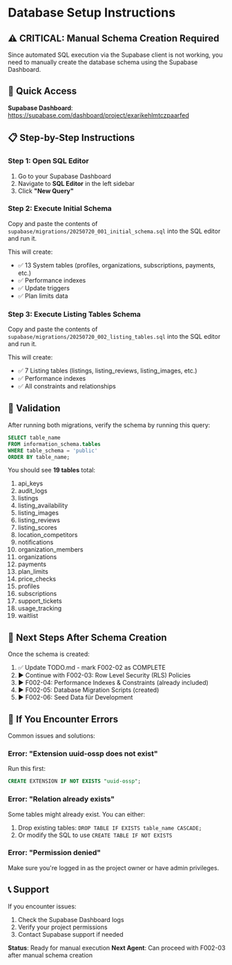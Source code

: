 # Database Setup Instructions

## ⚠️ CRITICAL: Manual Schema Creation Required

Since automated SQL execution via the Supabase client is not working, you need to manually create the database schema using the Supabase Dashboard.

## 🔗 Quick Access
**Supabase Dashboard**: https://supabase.com/dashboard/project/exarikehlmtczpaarfed

## 📋 Step-by-Step Instructions

### Step 1: Open SQL Editor
1. Go to your Supabase Dashboard
2. Navigate to **SQL Editor** in the left sidebar
3. Click **"New Query"**

### Step 2: Execute Initial Schema
Copy and paste the contents of `supabase/migrations/20250720_001_initial_schema.sql` into the SQL editor and run it.

This will create:
- ✅ 13 System tables (profiles, organizations, subscriptions, payments, etc.)
- ✅ Performance indexes
- ✅ Update triggers
- ✅ Plan limits data

### Step 3: Execute Listing Tables Schema
Copy and paste the contents of `supabase/migrations/20250720_002_listing_tables.sql` into the SQL editor and run it.

This will create:
- ✅ 7 Listing tables (listings, listing_reviews, listing_images, etc.)
- ✅ Performance indexes
- ✅ All constraints and relationships

## 🎯 Validation

After running both migrations, verify the schema by running this query:

```sql
SELECT table_name 
FROM information_schema.tables 
WHERE table_schema = 'public' 
ORDER BY table_name;
```

You should see **19 tables** total:
1. api_keys
2. audit_logs
3. listings
4. listing_availability
5. listing_images
6. listing_reviews
7. listing_scores
8. location_competitors
9. notifications
10. organization_members
11. organizations
12. payments
13. plan_limits
14. price_checks
15. profiles
16. subscriptions
17. support_tickets
18. usage_tracking
19. waitlist

## 🔄 Next Steps After Schema Creation

Once the schema is created:

1. ✅ Update TODO.md - mark F002-02 as COMPLETE
2. ▶️ Continue with F002-03: Row Level Security (RLS) Policies
3. ▶️ F002-04: Performance Indexes & Constraints (already included)
4. ▶️ F002-05: Database Migration Scripts (created)
5. ▶️ F002-06: Seed Data für Development

## 🚨 If You Encounter Errors

Common issues and solutions:

### Error: "Extension uuid-ossp does not exist"
Run this first:
```sql
CREATE EXTENSION IF NOT EXISTS "uuid-ossp";
```

### Error: "Relation already exists"
Some tables might already exist. You can either:
1. Drop existing tables: `DROP TABLE IF EXISTS table_name CASCADE;`
2. Or modify the SQL to use `CREATE TABLE IF NOT EXISTS`

### Error: "Permission denied"
Make sure you're logged in as the project owner or have admin privileges.

## 📞 Support

If you encounter issues:
1. Check the Supabase Dashboard logs
2. Verify your project permissions
3. Contact Supabase support if needed

**Status**: Ready for manual execution
**Next Agent**: Can proceed with F002-03 after manual schema creation